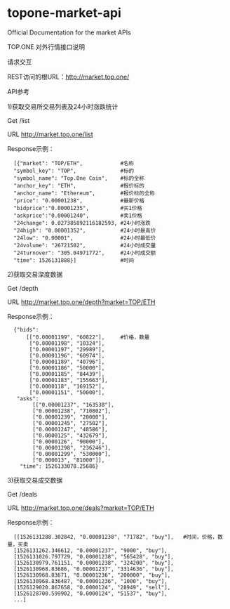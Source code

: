 # topone-market-api
Official Documentation for the market APIs

TOP.ONE 对外行情接口说明

请求交互

REST访问的根URL：http://market.top.one/


API参考

1)获取交易所交易列表及24小时涨跌统计

Get /list

URL http://market.top.one/list

Response示例：

      [{"market": "TOP/ETH",            #名称
      "symbol_key": "TOP",              #标的
      "symbol_name": "Top.One Coin",    #标的全称
      "anchor_key": "ETH",              #报价标的
      "anchor_name": "Ethereum",        #报价标的全称 
      "price": "0.00001238",            #最新价格
      "bidprice":"0.00001235",          #买1价格
      "askprice":"0.00001240",          #卖1价格
      "24change": 0.027385892116182593, #24小时涨跌  
      "24high": "0.00001352",           #24小时最高价
      "24low": "0.00001",               #24小时最低价
      "24volume": "26721502",           #24小时成交量
      "24turnover": "305.04971772",     #24小时成交额 
      "time": 1526131888}]              #时间


2)获取交易深度数据

Get /depth

URL http://market.top.one/depth?market=TOP/ETH

Response示例：

      {"bids":
          [["0.00001199", "60822"],     #价格，数量
           ["0.00001198", "10324"], 
           ["0.00001197", "29989"],
           ["0.00001196", "60974"], 
           ["0.00001189", "40796"], 
           ["0.00001186", "50000"],
           ["0.00001185", "84439"],
           ["0.00001183", "155663"],
           ["0.0000118", "169152"], 
           ["0.00001151", "50000"],
       "asks":
            [["0.00001237", "163538"], 
            ["0.00001238", "710802"], 
            ["0.00001239", "20000"], 
            ["0.00001245", "27502"],
            ["0.00001247", "48586"], 
            ["0.0000125", "432679"],
            ["0.0000126", "90000"],
            ["0.00001298", "236246"],
            ["0.00001299", "530000"], 
            ["0.000013", "81000"]], 
        "time": 1526133078.25686}

3)获取交易成交数据

Get /deals

URL http://market.top.one/deals?market=TOP/ETH

Response示例：

      [[1526131288.302842, "0.00001238", "71782", "buy"],   #时间，价格，数量，买卖
      [1526131262.346612, "0.00001237", "9000", "buy"], 
      [1526131026.797729, "0.00001238", "565428", "buy"], 
      [1526130979.761151, "0.00001238", "324200", "buy"], 
      [1526130968.83686, "0.00001237", "3314636", "buy"],
      [1526130968.83671, "0.00001236", "200000", "buy"],
      [1526130968.836487, "0.00001236", "1000", "buy"],
      [1526129020.867658, "0.0000124", "28949", "sell"],
      [1526128700.599902, "0.0000124", "51537", "buy"], 
      ...]
